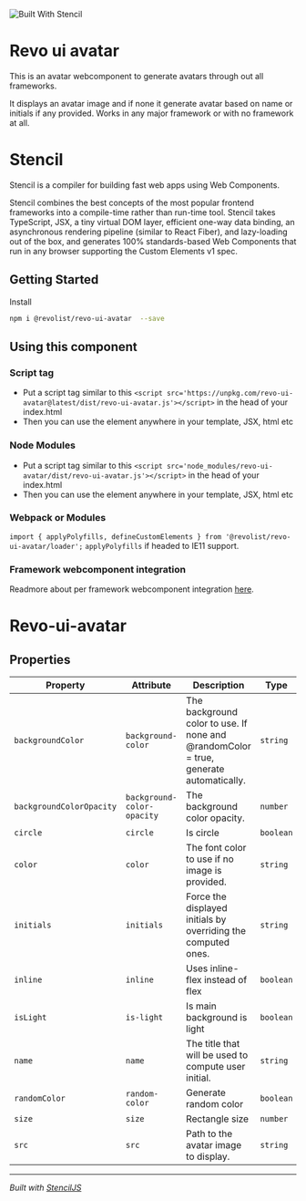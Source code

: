 ![Built With Stencil](https://img.shields.io/badge/-Built%20With%20Stencil-16161d.svg?logo=data%3Aimage%2Fsvg%2Bxml%3Bbase64%2CPD94bWwgdmVyc2lvbj0iMS4wIiBlbmNvZGluZz0idXRmLTgiPz4KPCEtLSBHZW5lcmF0b3I6IEFkb2JlIElsbHVzdHJhdG9yIDE5LjIuMSwgU1ZHIEV4cG9ydCBQbHVnLUluIC4gU1ZHIFZlcnNpb246IDYuMDAgQnVpbGQgMCkgIC0tPgo8c3ZnIHZlcnNpb249IjEuMSIgaWQ9IkxheWVyXzEiIHhtbG5zPSJodHRwOi8vd3d3LnczLm9yZy8yMDAwL3N2ZyIgeG1sbnM6eGxpbms9Imh0dHA6Ly93d3cudzMub3JnLzE5OTkveGxpbmsiIHg9IjBweCIgeT0iMHB4IgoJIHZpZXdCb3g9IjAgMCA1MTIgNTEyIiBzdHlsZT0iZW5hYmxlLWJhY2tncm91bmQ6bmV3IDAgMCA1MTIgNTEyOyIgeG1sOnNwYWNlPSJwcmVzZXJ2ZSI%2BCjxzdHlsZSB0eXBlPSJ0ZXh0L2NzcyI%2BCgkuc3Qwe2ZpbGw6I0ZGRkZGRjt9Cjwvc3R5bGU%2BCjxwYXRoIGNsYXNzPSJzdDAiIGQ9Ik00MjQuNywzNzMuOWMwLDM3LjYtNTUuMSw2OC42LTkyLjcsNjguNkgxODAuNGMtMzcuOSwwLTkyLjctMzAuNy05Mi43LTY4LjZ2LTMuNmgzMzYuOVYzNzMuOXoiLz4KPHBhdGggY2xhc3M9InN0MCIgZD0iTTQyNC43LDI5Mi4xSDE4MC40Yy0zNy42LDAtOTIuNy0zMS05Mi43LTY4LjZ2LTMuNkgzMzJjMzcuNiwwLDkyLjcsMzEsOTIuNyw2OC42VjI5Mi4xeiIvPgo8cGF0aCBjbGFzcz0ic3QwIiBkPSJNNDI0LjcsMTQxLjdIODcuN3YtMy42YzAtMzcuNiw1NC44LTY4LjYsOTIuNy02OC42SDMzMmMzNy45LDAsOTIuNywzMC43LDkyLjcsNjguNlYxNDEuN3oiLz4KPC9zdmc%2BCg%3D%3D&colorA=16161d&style=flat-square)

# Revo ui avatar

This is an avatar webcomponent to generate avatars through out all frameworks.

It displays an avatar image and if none it generate avatar based on name or initials if any provided. 
Works in any major framework or with no framework at all.

# Stencil

Stencil is a compiler for building fast web apps using Web Components.

Stencil combines the best concepts of the most popular frontend frameworks into a compile-time rather than run-time tool.  Stencil takes TypeScript, JSX, a tiny virtual DOM layer, efficient one-way data binding, an asynchronous rendering pipeline (similar to React Fiber), and lazy-loading out of the box, and generates 100% standards-based Web Components that run in any browser supporting the Custom Elements v1 spec.


## Getting Started


Install 

```bash
npm i @revolist/revo-ui-avatar  --save
```

## Using this component

### Script tag

- Put a script tag similar to this `<script src='https://unpkg.com/revo-ui-avatar@latest/dist/revo-ui-avatar.js'></script>` in the head of your index.html
- Then you can use the element anywhere in your template, JSX, html etc

### Node Modules
- Put a script tag similar to this `<script src='node_modules/revo-ui-avatar/dist/revo-ui-avatar.js'></script>` in the head of your index.html
- Then you can use the element anywhere in your template, JSX, html etc

### Webpack or Modules
`import { applyPolyfills, defineCustomElements } from '@revolist/revo-ui-avatar/loader';`
`applyPolyfills` if headed to IE11 support.

### Framework webcomponent integration
Readmore about per framework webcomponent integration [here](https://stenciljs.com/docs/overview).


# Revo-ui-avatar


## Properties

| Property                 | Attribute                  | Description                                                                           | Type      | Default     |
| ------------------------ | -------------------------- | ------------------------------------------------------------------------------------- | --------- | ----------- |
| `backgroundColor`        | `background-color`         | The background color to use. If none and @randomColor = true, generate automatically. | `string`  | `undefined` |
| `backgroundColorOpacity` | `background-color-opacity` | The background color opacity.                                                         | `number`  | `undefined` |
| `circle`                 | `circle`                   | Is circle                                                                             | `boolean` | `true`      |
| `color`                  | `color`                    | The font color to use if no image is provided.                                        | `string`  | `'white'`   |
| `initials`               | `initials`                 | Force the displayed initials by overriding the computed ones.                         | `string`  | `undefined` |
| `inline`                 | `inline`                   | Uses inline-flex instead of flex                                                      | `boolean` | `false`     |
| `isLight`                | `is-light`                 | Is main background is light                                                           | `boolean` | `true`      |
| `name`                   | `name`                     | The title that will be used to compute user initial.                                  | `string`  | `'?'`       |
| `randomColor`            | `random-color`             | Generate random color                                                                 | `boolean` | `true`      |
| `size`                   | `size`                     | Rectangle size                                                                        | `number`  | `40`        |
| `src`                    | `src`                      | Path to the avatar image to display.                                                  | `string`  | `undefined` |


----------------------------------------------

*Built with [StencilJS](https://stenciljs.com/)*

